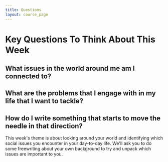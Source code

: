 ```yaml
---
title: Questions
layout: course_page
---
```

# Key Questions To Think About This Week

## What issues in the world around me am I connected to? 
## What are the problems that I engage with in my life that I want to tackle? 
## How do I write something that starts to move the needle in that direction?

This week's theme is about looking around your world and identifying which social issues you encounter in your day-to-day life. We'll ask you to do some freewriting about your own background to try and unpack which issues are important to you. 



